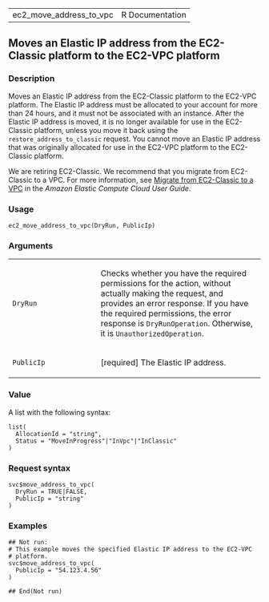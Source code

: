 <table style="width: 100%;">
<tbody>
<tr class="odd">
<td>ec2_move_address_to_vpc</td>
<td style="text-align: right;">R Documentation</td>
</tr>
</tbody>
</table>

## Moves an Elastic IP address from the EC2-Classic platform to the EC2-VPC platform

### Description

Moves an Elastic IP address from the EC2-Classic platform to the EC2-VPC
platform. The Elastic IP address must be allocated to your account for
more than 24 hours, and it must not be associated with an instance.
After the Elastic IP address is moved, it is no longer available for use
in the EC2-Classic platform, unless you move it back using the
`restore_address_to_classic` request. You cannot move an Elastic IP
address that was originally allocated for use in the EC2-VPC platform to
the EC2-Classic platform.

We are retiring EC2-Classic. We recommend that you migrate from
EC2-Classic to a VPC. For more information, see [Migrate from
EC2-Classic to a
VPC](https://docs.aws.amazon.com/AWSEC2/latest/UserGuide/vpc-migrate.html)
in the *Amazon Elastic Compute Cloud User Guide*.

### Usage

    ec2_move_address_to_vpc(DryRun, PublicIp)

### Arguments

<table>
<colgroup>
<col style="width: 35%" />
<col style="width: 65%" />
</colgroup>
<tbody>
<tr class="odd">
<td><code id="ec2_move_address_to_vpc_:_DryRun">DryRun</code></td>
<td><p>Checks whether you have the required permissions for the action,
without actually making the request, and provides an error response. If
you have the required permissions, the error response is
<code>DryRunOperation</code>. Otherwise, it is
<code>UnauthorizedOperation</code>.</p></td>
</tr>
<tr class="even">
<td><code id="ec2_move_address_to_vpc_:_PublicIp">PublicIp</code></td>
<td><p>[required] The Elastic IP address.</p></td>
</tr>
</tbody>
</table>

### Value

A list with the following syntax:

    list(
      AllocationId = "string",
      Status = "MoveInProgress"|"InVpc"|"InClassic"
    )

### Request syntax

    svc$move_address_to_vpc(
      DryRun = TRUE|FALSE,
      PublicIp = "string"
    )

### Examples

    ## Not run: 
    # This example moves the specified Elastic IP address to the EC2-VPC
    # platform.
    svc$move_address_to_vpc(
      PublicIp = "54.123.4.56"
    )

    ## End(Not run)
